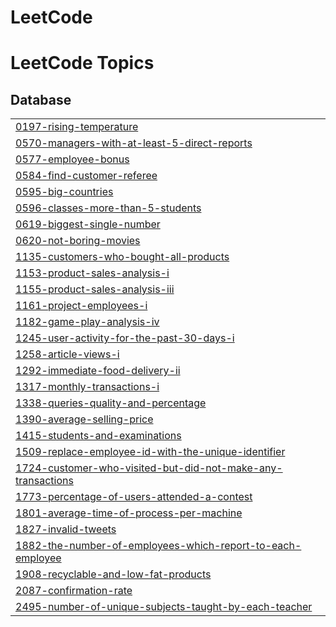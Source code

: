 # LeetCode   
<!---LeetCode Topics Start-->    
# LeetCode Topics       
## Database  
|  |
| ------- |   
| [0197-rising-temperature](https://github.com/kumod007/LeetCode/tree/master/0197-rising-temperature) |
| [0570-managers-with-at-least-5-direct-reports](https://github.com/kumod007/LeetCode/tree/master/0570-managers-with-at-least-5-direct-reports) |
| [0577-employee-bonus](https://github.com/kumod007/LeetCode/tree/master/0577-employee-bonus) |
| [0584-find-customer-referee](https://github.com/kumod007/LeetCode/tree/master/0584-find-customer-referee) |
| [0595-big-countries](https://github.com/kumod007/LeetCode/tree/master/0595-big-countries) |
| [0596-classes-more-than-5-students](https://github.com/kumod007/LeetCode/tree/master/0596-classes-more-than-5-students) |
| [0619-biggest-single-number](https://github.com/kumod007/LeetCode/tree/master/0619-biggest-single-number) |
| [0620-not-boring-movies](https://github.com/kumod007/LeetCode/tree/master/0620-not-boring-movies) |
| [1135-customers-who-bought-all-products](https://github.com/kumod007/LeetCode/tree/master/1135-customers-who-bought-all-products) |
| [1153-product-sales-analysis-i](https://github.com/kumod007/LeetCode/tree/master/1153-product-sales-analysis-i) |
| [1155-product-sales-analysis-iii](https://github.com/kumod007/LeetCode/tree/master/1155-product-sales-analysis-iii) |
| [1161-project-employees-i](https://github.com/kumod007/LeetCode/tree/master/1161-project-employees-i) |
| [1182-game-play-analysis-iv](https://github.com/kumod007/LeetCode/tree/master/1182-game-play-analysis-iv) |
| [1245-user-activity-for-the-past-30-days-i](https://github.com/kumod007/LeetCode/tree/master/1245-user-activity-for-the-past-30-days-i) |
| [1258-article-views-i](https://github.com/kumod007/LeetCode/tree/master/1258-article-views-i) |
| [1292-immediate-food-delivery-ii](https://github.com/kumod007/LeetCode/tree/master/1292-immediate-food-delivery-ii) |
| [1317-monthly-transactions-i](https://github.com/kumod007/LeetCode/tree/master/1317-monthly-transactions-i) |
| [1338-queries-quality-and-percentage](https://github.com/kumod007/LeetCode/tree/master/1338-queries-quality-and-percentage) |
| [1390-average-selling-price](https://github.com/kumod007/LeetCode/tree/master/1390-average-selling-price) |
| [1415-students-and-examinations](https://github.com/kumod007/LeetCode/tree/master/1415-students-and-examinations) |
| [1509-replace-employee-id-with-the-unique-identifier](https://github.com/kumod007/LeetCode/tree/master/1509-replace-employee-id-with-the-unique-identifier) |
| [1724-customer-who-visited-but-did-not-make-any-transactions](https://github.com/kumod007/LeetCode/tree/master/1724-customer-who-visited-but-did-not-make-any-transactions) |
| [1773-percentage-of-users-attended-a-contest](https://github.com/kumod007/LeetCode/tree/master/1773-percentage-of-users-attended-a-contest) |
| [1801-average-time-of-process-per-machine](https://github.com/kumod007/LeetCode/tree/master/1801-average-time-of-process-per-machine) |
| [1827-invalid-tweets](https://github.com/kumod007/LeetCode/tree/master/1827-invalid-tweets) |
| [1882-the-number-of-employees-which-report-to-each-employee](https://github.com/kumod007/LeetCode/tree/master/1882-the-number-of-employees-which-report-to-each-employee) |
| [1908-recyclable-and-low-fat-products](https://github.com/kumod007/LeetCode/tree/master/1908-recyclable-and-low-fat-products) |
| [2087-confirmation-rate](https://github.com/kumod007/LeetCode/tree/master/2087-confirmation-rate) |
| [2495-number-of-unique-subjects-taught-by-each-teacher](https://github.com/kumod007/LeetCode/tree/master/2495-number-of-unique-subjects-taught-by-each-teacher) |
<!---LeetCode Topics End-->
